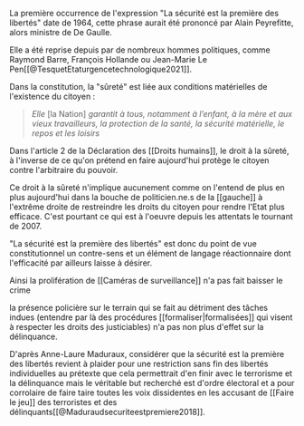 La première occurrence de l'expression "La sécurité est la première des libertés" date de 1964, cette phrase aurait été prononcé par Alain Peyrefitte, alors ministre de De Gaulle. 

Elle a été reprise depuis par de nombreux hommes politiques, comme Raymond Barre, François Hollande ou Jean-Marie Le Pen[[@TesquetEtaturgencetechnologique2021]].

Dans la constitution, la "sûreté" est liée aux conditions matérielles de l'existence du citoyen : 

> _Elle_ \[la Nation\] _garantit à tous, notamment à l’enfant, à la mère et aux vieux travailleurs, la protection de la santé, la sécurité matérielle, le repos et les loisirs_

Dans l'article 2 de la Déclaration des [[Droits humains]], le droit à la sûreté, à l'inverse de ce qu'on prétend en faire aujourd'hui protège le citoyen contre l'arbitraire du pouvoir. 

Ce droit à la sûreté n'implique aucunement comme on l'entend de plus en plus aujourd'hui dans la bouche de politicien.ne.s de la [[gauche]] à l'extrême droite de restreindre les droits du citoyen pour rendre l'Etat plus efficace. C'est pourtant ce qui est à l'oeuvre depuis les attentats le tournant de 2007. 

"La sécurité est la première des libertés" est donc du point de vue constitutionnel un contre-sens et un élément de langage réactionnaire dont l'efficacité par ailleurs laisse à désirer. 

Ainsi la prolifération de [[Caméras de surveillance]] n'a pas fait baisser le crime

la présence policière sur le terrain qui se fait au détriment des tâches indues (entendre par là des procédures [[formaliser|formalisées]] qui visent à respecter les droits des justiciables) n'a pas non plus d'effet sur la délinquance. 

D'après Anne-Laure Maduraux, considérer que la sécurité est la première des libertés revient à plaider pour une restriction sans fin des libertés individuelles au prétexte que cela permettrait d'en finir avec le terrorisme et la délinquance mais le véritable but recherché est d'ordre électoral et a pour corrolaire de faire taire toutes les voix dissidentes en les accusant de [[Faire le jeu]] des terroristes et des délinquants[[@Maduraudsecuriteestpremiere2018]].
